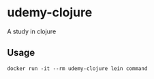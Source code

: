 # udemy-clojure

A study in clojure

## Usage

`docker run -it --rm udemy-clojure lein command`





